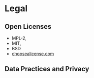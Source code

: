# Legal
## Open Licenses
* MPL-2,
* MIT,
* BSD
* [choosealicense.com](http://choosealicense.com)
## Data Practices and Privacy
